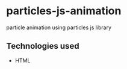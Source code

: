 # particles-js-animation

particle animation using particles js library

## Technologies used

* HTML
